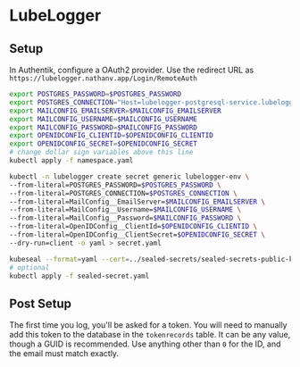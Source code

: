 # LubeLogger

## Setup

In Authentik, configure a OAuth2 provider. Use the redirect URL as
`https://lubelogger.nathanv.app/Login/RemoteAuth`

```bash
export POSTGRES_PASSWORD=$POSTGRES_PASSWORD
export POSTGRES_CONNECTION="Host=lubelogger-postgresql-service.lubelogger.svc.cluster.local:5432;Username=lubelogger;Password=$POSTGRES_PASSWORD;Database=lubelogger;"
export MAILCONFIG_EMAILSERVER=$MAILCONFIG_EMAILSERVER
export MAILCONFIG_USERNAME=$MAILCONFIG_USERNAME
export MAILCONFIG_PASSWORD=$MAILCONFIG_PASSWORD
export OPENIDCONFIG_CLIENTID=$OPENIDCONFIG_CLIENTID
export OPENIDCONFIG_SECRET=$OPENIDCONFIG_SECRET
# change dollar sign variables above this line
kubectl apply -f namespace.yaml

kubectl -n lubelogger create secret generic lubelogger-env \
--from-literal=POSTGRES_PASSWORD=$POSTGRES_PASSWORD \
--from-literal=POSTGRES_CONNECTION=$POSTGRES_CONNECTION \
--from-literal=MailConfig__EmailServer=$MAILCONFIG_EMAILSERVER \
--from-literal=MailConfig__Username=$MAILCONFIG_USERNAME \
--from-literal=MailConfig__Password=$MAILCONFIG_PASSWORD \
--from-literal=OpenIDConfig__ClientId=$OPENIDCONFIG_CLIENTID \
--from-literal=OpenIDConfig__ClientSecret=$OPENIDCONFIG_SECRET \
--dry-run=client -o yaml > secret.yaml

kubeseal --format=yaml --cert=../sealed-secrets/sealed-secrets-public-key.pem < secret.yaml > sealed-secret.yaml
# optional
kubectl apply -f sealed-secret.yaml
```

## Post Setup

The first time you log, you'll be asked for a token. You will need
to manually add this token to the database in the `tokenrecords` table.
It can be any value, though a GUID is recommended. Use anything other than `0`
for the ID, and the email must match exactly.
